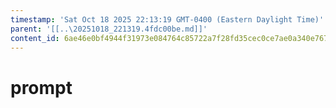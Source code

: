 ```yaml
---
timestamp: 'Sat Oct 18 2025 22:13:19 GMT-0400 (Eastern Daylight Time)'
parent: '[[..\20251018_221319.4fdc00be.md]]'
content_id: 6ae46e0bf4944f31973e084764c85722a7f28fd35cec0ce7ae0a340e767ef537
---
```


# prompt
